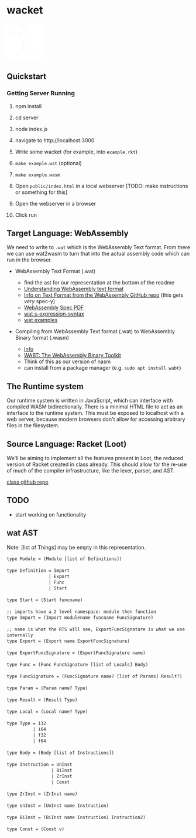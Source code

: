 # wacket

<img src="public/wacket-logo-white.png" width="100">

## Quickstart

### Getting Server Running

1. npm install
2. cd server
3. node index.js
4. navigate to http://localhost:3000

1. Write some wacket (for example, into `example.rkt`)
2. `make example.wat` (optional)
3. `make example.wasm`
4. Open `public/index.html` in a local webserver [TODO: make instructions or something for this]
5. Open the webserver in a browser
6. Click run

## Target Language: WebAssembly

We need to write to `.wat` which is the WebAssembly Text format. From there we can use wat2wasm to turn that into the actual assembly code which can run in the browser.

- WebAssembly Text Format (.wat)
  - find the ast for our representation at the bottom of the readme
  - [Understanding WebAssembly text format](https://developer.mozilla.org/en-US/docs/WebAssembly/Understanding_the_text_format)
  - [Info on Text Format from the WebAssembly GitHub repo](https://webassembly.github.io/spec/core/text/index.html) (this gets _very_ spec-y)
  - [WebAssembly Spec PDF](https://www.google.com/url?sa=t&rct=j&q=&esrc=s&source=web&cd=&ved=2ahUKEwj24szLpob3AhX2l3IEHQHADgEQFnoECAcQAQ&url=https%3A%2F%2Fwebassembly.github.io%2Fspec%2Fcore%2F_download%2FWebAssembly.pdf&usg=AOvVaw008spp5_YkxtS0xQ5c3xJw)
  - [wat s-expression-syntax](https://github.com/WebAssembly/spec/blob/master/interpreter/README.md#s-expression-syntax)
  - [wat examples](https://github.com/mdn/webassembly-examples)

- Compiling from WebAssembly Text format (.wat) to WebAssembly Binary format (.wasm)
  - [Info](https://developer.mozilla.org/en-US/docs/WebAssembly/Text_format_to_wasm)
  - [WABT: The WebAssembly Binary Toolkit](https://github.com/webassembly/wabt)
  - Think of this as our version of nasm
  - can install from a package manager (e.g. `sudo apt install wabt`)

## The Runtime system

Our runtime system is written in JavaScript, which can interface with compiled WASM bidirectionally.
There is a minimal HTML file to act as an interface to the runtime system.
This must be exposed to localhost with a web server, because modern browsers don't allow for accessing arbitrary files in the filesystem.

## Source Language: Racket (Loot)

We'll be aiming to implement all the features present in Loot, the reduced version of Racket created in class already.
This should allow for the re-use of much of the compiler infrastructure, like the lexer, parser, and AST.

[class github repo](https://github.com/cmsc430)

## TODO

- start working on functionality

## wat AST

Note: [list of Things] may be empty in this representation.

```
type Module = (Module [list of Definitions])

type Definition = Import
                | Export
                | Func
                | Start

type Start = (Start funcname)

;; imports have a 2 level namespace: module then function
type Import = (Import modulename funcname FuncSignature)

;; name is what the RTS will see, ExportFuncSignature is what we use internally
type Export = (Export name ExportFuncSignature)

type ExportFuncSignature = (ExportFuncSignature name)

type Func = (Func FuncSignature [list of Locals] Body)

type FuncSignature = (FuncSignature name? [list of Params] Result?)

type Param = (Param name? Type)

type Result = (Result Type)

type Local = (Local name? Type)

type Type = i32
          | i64
          | f32
          | f64

type Body = (Body [list of Instructions])

type Instruction = UnInst
                 | BiInst
                 | ZrInst
                 | Const

type ZrInst = (ZrInst name)

type UnInst = (UnInst name Instruction)

type BiInst = (BiInst name Instruction1 Instruction2)

type Const = (Const v)

```
